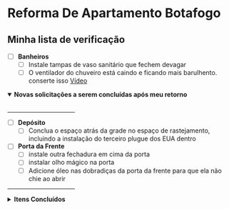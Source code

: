 # Reforma De Apartamento Botafogo

## Minha lista de verificação

- [ ] **Banheiros**
  - [ ] Instale tampas de vaso sanitário que fechem devagar
  - [ ] O ventilador do chuveiro está caindo e ficando mais barulhento. conserte isso
<a href="fotos/20231024_193611.mp4">Vídeo</a>

<details open>
  <summary><b>Novas solicitações a serem concluídas após meu retorno</summary></b></summary><br>

<hr width="30%">

- [ ] **Depósito**
  - [ ] Conclua o espaço atrás da grade no espaço de rastejamento, incluindo a instalação do terceiro plugue dos EUA dentro
- [ ] **Porta da Frente**
  - [ ] instale outra fechadura em cima da porta
  - [ ] instalar olho mágico na porta
  - [ ] Adicione óleo nas dobradiças da porta da frente para que ela não chie ao abrir

<hr width="30%">

</details>



<details>
  <summary><b>Itens Concluídos</b></summary><br>

<hr width="30%">

- [x] **Marceneiro (Pago integralmente)**
  - [x] Corrija a oscilação na mesa de trabalho personalizada
  - [x] Porta da Frente
    - [x] Corrigir imperfeições
    - [x] Verniz entre madeira ripada
  - [x] Cria uma mesa de centro personalizada
  <br><img src=fotos/IMG_20231127_234654.jpg height=40% width=40%>
- [x] **Cozina**
  - [x] Instale luzes LED embaixo dos prateleiras
  - [x] Instale luzes LED no armário
  - [x] Feche esta janela até a metade.
  - [x] Lave a parte externa da janela. A faxineira não consegue alcançá-lo.
- [x] **Pintar**
  - [x] Pintar e selar a parte superior de todas as portas
  - [x] Pintar a parede embaixo da TV
  - [x] pintar a moldura da porta do quarto
- [x] **Porta da Frente**
  - [x] Preencha o buraco acima da porta do lado de fora do apartamento 
  - [x] Vede a porta da frente fora do apartamento usando silicone ou outro material
  - [x] substitua esta peça lascada por uma peça branca como falamos
- [x] **Quarto**
  - [x] Corrija o alinhamento da cabeceira
  - [x] Repare o telhado, conserte vazamentos e remova todas as manchas de água

 <hr width="30%">

</details>
